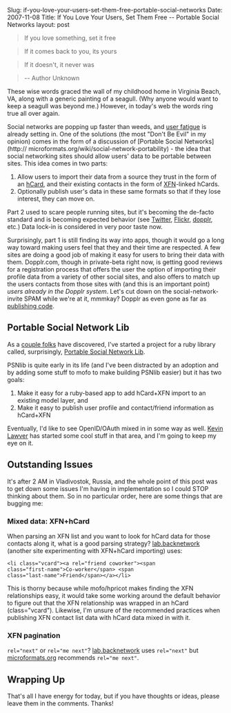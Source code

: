 Slug: if-you-love-your-users-set-them-free-portable-social-networks
Date: 2007-11-08
Title: If You Love Your Users, Set Them Free -- Portable Social Networks
layout: post

> If you love something, set it free

> If it comes back to you, its yours

> If it doesn't, it never was

> -- Author Unknown

These wise words graced the wall of my childhood home in Virginia Beach, VA, along with a generic painting of a seagull. (Why anyone would want to keep a seagull was beyond me.) However, in today's web the words ring true all over again.

Social networks are popping up faster than weeds, and [user fatigue](http://blog.jonudell.net/2007/02/06/critical-mass-and-social-network-fatigue/) is already setting in. One of the solutions (the most "Don't Be Evil" in my opinion) comes in the form of a discussion of [Portable Social Networks](http:// microformats.org/wiki/social-network-portability) - the idea that social networking sites should allow users' data to be portable between sites. This idea comes in two parts:

1. Allow users to import their data from a source they trust in the form of an [hCard](http://microformats.org/wiki/hCard), and their existing contacts in the form of [XFN](http://microformats.org/wiki/XFN)-linked hCards.
2. Optionally publish user's data in these same formats so that if they lose interest, they can move on.

Part 2 used to scare people running sites, but it's becoming the de-facto standard and is becoming expected behavior (see [Twitter](http://twitter.com), [Flickr](http://flickr.com), [dopplr](http://dopplr.com), etc.) Data lock-in is considered in very poor taste now.

Surprisingly, part 1 is still finding its way into apps, though it would go a long way toward making users feel that they and their time are respected. A few sites are doing a good job of making it easy for users to bring their data with them. Dopplr.com, though in private-beta right now, is getting good reviews for a registration process that offers the user the option of importing their profile data from a variety of other social sites, and also offers to match up the users contacts from those sites with (and this is an important point) *users already in the Dopplr system*. Let's cut down on the social-network-invite SPAM while we're at it, mmmkay? Dopplr as even gone as far as [publishing code](http://code.google.com/p/identity-matcher/).

## Portable Social Network Lib

As a [couple folks](http://www.brianoberkirch.com/2007/11/01/open-social-web-now-4/) have discovered, I've started a project for a ruby library called, surprisingly, [Portable Social Network Lib](http://redmonk.net/projects/portable-social-network-lib).

PSNlib is quite early in its life (and I've been distracted by an adoption and by adding some stuff to mofo to make building PSNlib easier) but it has two goals:

1. Make it easy for a ruby-based app to add hCard+XFN import to an existing model layer, and
2. Make it easy to publish user profile and contact/friend information as hCard+XFN

Eventually, I'd like to see OpenID/OAuth mixed in in some way as well. [Kevin Lawver](http://lawver.net/archive/2007/07/17/h12_portable_social_networks_at_mashup_camp.php) has started some cool stuff in that area, and I'm going to keep my eye on it.

## Outstanding Issues

It's after 2 AM in Vladivostok, Russia, and the whole point of this post was to get down some issues I'm having in implementation so I could STOP thinking about them. So in no particular order, here are some things that are bugging me:

### Mixed data: XFN+hCard

When parsing an XFN list and you want to look for hCard data for those contacts along it, what is a good parsing strategy? [lab.backnetwork](http://lab.backnetwork.com/xfnhcardpagination/) (another site experimenting with XFN+hCard importing) uses:

 <code>&lt;li class="vcard"&gt;&lt;a rel="friend coworker"&gt;&lt;span class="first-name"&gt;Co-worker&lt;/span&gt; &lt;span class="last-name"&gt;Friend&lt;/span&gt;&lt;/a&gt;&lt;/li&gt;</code>

This is thorny because while mofo/hpricot makes finding the XFN relationships easy, it would take some working around the default behavior to figure out that the XFN relationship was wrapped in an hCard (class="vcard"). Likewise, I'm unsure of the recommended practices when publishing XFN contact list data with hCard data mixed in with it.

### XFN pagination

<code>rel="next"</code> or <code>rel="me next"</code>? [lab.backnetwork](http://lab.backnetwork.com/xfnpagination/) uses <code>rel="next"</code> but [microformats.org](http://microformats.org/wiki/hcard-xfn-supporting-friends-lists#Implement_hCard_XFN_supporting_friends_lists) recommends <code>rel="me next"</code>.

## Wrapping Up

That's all I have energy for today, but if you have thoughts or ideas, please leave them in the comments. Thanks!
